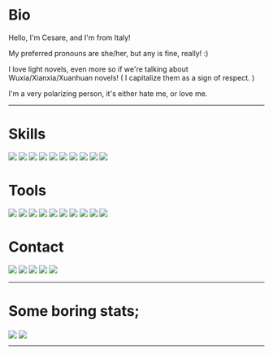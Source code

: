 <h1>Bio</h1>
<p>Hello, I'm Cesare, and I'm from Italy!</p>
<p>My preferred pronouns are she/her, but any is fine, really! :)</p>
<p>I love light novels, even more so if we're talking about Wuxia/Xianxia/Xuanhuan novels! ( I capitalize them as a sign of respect. )</p>
<p>I'm a very polarizing person, it's either hate me, or love me.</p>

---

<!-- <a href=""><img src=""/></a> -->
<div>
  <h1>Skills</h1>
  <div>
    <img
      src="https://img.shields.io/badge/JavaScript-323330?style=for-the-badge&logo=javascript&logoColor=F7DF1E"
    />
    <img
      src="https://img.shields.io/badge/Node.js-43853D?style=for-the-badge&logo=node.js&logoColor=white"
    />
    <img
      src="https://img.shields.io/badge/TypeScript-007ACC?style=for-the-badge&logo=typescript&logoColor=white"
    />
    <img
      src="https://img.shields.io/badge/HTML5-E34F26?style=for-the-badge&logo=html5&logoColor=white"
    />
    <img
      src="https://img.shields.io/badge/CSS3-1572B6?style=for-the-badge&logo=css3&logoColor=white"
    />
    <img
      src="https://img.shields.io/badge/Rust-000000?style=for-the-badge&logo=rust&logoColor=white"
    />
    <img
      src="https://img.shields.io/badge/Markdown-000000?style=for-the-badge&logo=markdown&logoColor=white"
    />
    <img
      src="https://img.shields.io/badge/Shell_Script-121011?style=for-the-badge&logo=gnu-bash&logoColor=white"
    />
    <img
      src="https://img.shields.io/badge/Express.js-404D59?style=for-the-badge&logo=Javascript"
    />
    <img
      src="https://img.shields.io/badge/Vue.js-35495E?style=for-the-badge&logo=vue.js&logoColor=4FC08D"
    />
  </div>
  <h1>Tools</h1>
  <div>
    <img
      src="https://img.shields.io/badge/Arch_Linux-1793D1?style=for-the-badge&logo=arch-linux&logoColor=white"
    />
    <img
      src="https://img.shields.io/badge/Spotify-1ED760?&style=for-the-badge&logo=spotify&logoColor=white"
    />
    <img
      src="https://img.shields.io/badge/VSCode-007ACC?style=for-the-badge&logo=Visual%20Studio%20Code&logoColor=white"
    />
    <img
      src="https://img.shields.io/badge/Neovim-57A143?style=for-the-badge&logo=NeoVim&logoColor=white"
    />
    <img
      src="https://img.shields.io/badge/Zsh-4EAA25?style=for-the-badge&logo=GNU%20Bash&logoColor=white"
    />
    <img
      src="https://img.shields.io/badge/PostgreSQL-316192?style=for-the-badge&logo=postgresql&logoColor=white"
    />
    <img
      src="https://img.shields.io/badge/Firefox-FF7139?style=for-the-badge&logo=Firefox&logoColor=white"
    />
    <img
      src="https://img.shields.io/badge/Git-F05032?style=for-the-badge&logo=Git&logoColor=white"
    />
    <img
      src="https://img.shields.io/badge/Yarn-2C8EBB?style=for-the-badge&logo=Yarn&logoColor=white"
    />
    <img
      src="https://img.shields.io/badge/IntelliJ%20IDEA-000000?style=for-the-badge&logo=Intellij%20IDEA&logoColor=white"
    />
  </div>
  <h1>Contact</h1>
  <div>
    <a href="https://dsc.bio/sach"
      ><img
        src="https://img.shields.io/badge/Discord-7289DA?style=for-the-badge&logo=discord&logoColor=white"
    /></a>
    <a href="https://twitter.com/ya_sach1"
      ><img
        src="https://img.shields.io/badge/Twitter-1DA1F2?style=for-the-badge&logo=twitter&logoColor=white"
    /></a>
    <a href="https://github.com/ya-sach1"
      ><img
        src="https://img.shields.io/badge/GitHub-100000?style=for-the-badge&logo=github&logoColor=white"
    /></a>
    <a href="https://reddit.com/u/ya-sach1"
      ><img
        src="https://img.shields.io/badge/Reddit-FF4500?style=for-the-badge&logo=reddit&logoColor=white"
    /></a>
    <a href="mailto:sach1@i-use-arch-b.tw"
      ><img
        src="https://img.shields.io/badge/Email-D14836?style=for-the-badge&logo=Gmail&logoColor=white"
    /></a>
  </div>
</div>

---

<h1>Some boring stats;</h1>
<a href="https://github.com/ya-sach1/ya-sach1">
  <img
    align="center"
    src="https://github-readme-stats.vercel.app/api/top-langs/?username=ya-sach1&hide=shell,lua,vim%20script,dockerfile,javascript,html&hide_border=true"
/></a>
<a href="https://github.com/ya-sach1/ya-sach1">
  <img
    align="center"
    src="https://github-readme-stats.vercel.app/api?username=ya-sach1&hide_border=true&show_icons=true&count_private=true&langs_count=10"
  />
</a>

---
